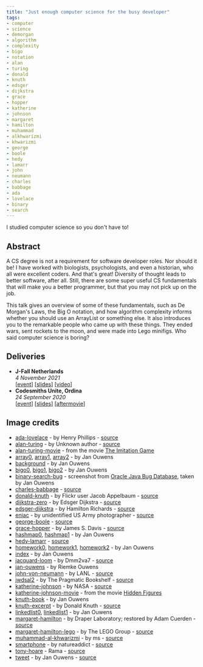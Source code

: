 ```yaml
---
title: "Just enough computer science for the busy developer"
tags:
- computer
- science
- demorgan
- algorithm
- complexity
- bigo
- notation
- alan
- turing
- donald
- knuth
- edsger
- dijkstra
- grace
- hopper
- katherine
- johnson
- margaret
- hamilton
- muhammad
- alkhwarizmi
- khwarizmi
- george
- boole
- hedy
- lamarr
- john
- neumann
- charles
- babbage
- ada
- lovelace
- binary
- search
---
```

I studied computer science so you don't have to!

## Abstract

A CS degree is not a requirement for software developer roles. Nor should it be! I have worked with biologists, psychologists, and even a historian, who all were excellent coders. And that's great! Diversity of thought leads to better software, after all. Still, there are some super useful CS fundamentals that will make you a better programmer, but that you may not pick up on the job.

This talk gives an overview of some of these fundamentals, such as De Morgan's Laws, the Big O notation, and how algorithm complexity informs whether you should use an ArrayList or something else. It also introduces you to the remarkable people who came up with these things. They ended wars, sent rockets to the moon, and were made into Lego minifigs. Who said computer science is boring?

## Deliveries

* **J-Fall Netherlands**
  <br>
  _4 November 2021_
  <br>
  [[event](https://jfall.nl/timetable-2021/)] [[slides](/talks/slides/enoughcs/2021-11-04-jfall/)] [[video](https://www.youtube.com/watch?v=xalm7LaklPQ)]
* **Codesmiths Unite, Ordina**
  <br>
  _24 September 2020_
  <br>
  [[event](https://codesmithsunite.nl/)] [[slides](/talks/slides/enoughcs/2020-09-24-codesmiths-unite)] [[aftermovie](https://www.youtube.com/watch?v=QVUZguXZpJ8)]

## Image credits

* [ada-lovelace](/talks/slides/enoughcs/images/ada-lovelace.jpg) - by Henry Phillips - [source](https://commons.wikimedia.org/wiki/File:Ada_Lovelace_in_1852.jpg)
* [alan-turing](/talks/slides/enoughcs/images/alan-turing.jpg) - by Unknown author - [source](https://commons.wikimedia.org/w/index.php?curid=22828488)
* [alan-turing-movie](/talks/slides/enoughcs/images/alan-turing-movie.jpg) - from the movie [The Imitation Game](https://www.imdb.com/title/tt2084970/?ref_=fn_al_tt_1)
* [array0](/talks/slides/enoughcs/images/array0.jpg), [array1](/talks/slides/enoughcs/images/array1.jpg), [array2](/talks/slides/enoughcs/images/array2.jpg) - by Jan Ouwens
* [background](/talks/slides/enoughcs/images/background.png) - by Jan Ouwens
* [bigo0](/talks/slides/enoughcs/images/bigo0.jpg), [bigo1](/talks/slides/enoughcs/images/bigo1.jpg), [bigo2](/talks/slides/enoughcs/images/bigo2.jpg) - by Jan Ouwens
* [binary-search-bug](/talks/slides/enoughcs/images/binary-search-bug.png) - screenshot from [Oracle Java Bug Database](https://bugs.java.com/bugdatabase/view_bug.do?bug_id=5045582), taken by Jan Ouwens
* [charles-babbage](/talks/slides/enoughcs/images/charles-babbage.jpg) - [source](https://en.wikipedia.org/wiki/File:Charles_Babbage_-_1860.jpg)
* [donald-knuth](/talks/slides/enoughcs/images/donald-knuth.jpg) - by Flickr user Jacob Appelbaum - [source](https://commons.wikimedia.org/w/index.php?curid=1303242)
* [dijkstra-zero](/talks/slides/enoughcs/images/dijkstra-zero.png) - by Edsger Dijkstra - [source](http://www.cs.utexas.edu/users/EWD/ewd08xx/EWD831.PDF)
* [edsger-dijkstra](/talks/slides/enoughcs/images/edsger-dijkstra.jpg) - by Hamilton Richards - [source](https://commons.wikimedia.org/w/index.php?curid=4204157)
* [eniac](/talks/slides/enoughcs/images/eniac.jpg) - by unidentified US Army photographer - [source](https://commons.wikimedia.org/wiki/File:Two_women_operating_ENIAC_%28full_resolution%29.jpg)
* [george-boole](/talks/slides/enoughcs/images/george-boole.jpg) - [source](https://commons.wikimedia.org/wiki/File:George_Boole_color.jpg)
* [grace-hopper](/talks/slides/enoughcs/images/grace-hopper.jpg) - by James S. Davis - [source](https://commons.wikimedia.org/w/index.php?curid=12421475)
* [hashmap0](/talks/slides/enoughcs/images/hashmap0.jpg), [hashmap1](/talks/slides/enoughcs/images/hashmap1.jpg) - by Jan Ouwens
* [hedy-lamarr](/talks/slides/enoughcs/images/hedy-lamarr.jpg) - [source](https://commons.wikimedia.org/wiki/File:Hedy_Lamarr_Publicity_Photo_for_The_Heavenly_Body_1944.jpg)
* [homework0](/talks/slides/enoughcs/images/homework0.jpg), [homework1](/talks/slides/enoughcs/images/homework1.jpg), [homework2](/talks/slides/enoughcs/images/homework2.jpg) - by Jan Ouwens
* [index](/talks/slides/enoughcs/images/index.jpg) - by Jan Ouwens
* [jacquard-loom](/talks/slides/enoughcs/images/jacquard-loom.jpg) - by Dmm2va7 - [source](https://commons.wikimedia.org/w/index.php?curid=15105362)
* [jan-ouwens](/talks/slides/enoughcs/images/jan-ouwens.jpg) - by Riemke Ouwens
* [john-von-neumann](/talks/slides/enoughcs/images/john-von-neumann.jpg) - by LANL - [source](https://en.wikipedia.org/wiki/File:JohnvonNeumann-LosAlamos.gif)
* [jwdsal2](/talks/slides/enoughcs/images/jwdsal2.jpg) - by The Pragmatic Bookshelf - [source](https://pragprog.com/titles/jwdsal2/)
* [katherine-johnson](/talks/slides/enoughcs/images/katherine-johnson.jpg) - by NASA - [source](https://commons.wikimedia.org/w/index.php?curid=57372693)
* [katherine-johnson-movie](/talks/slides/enoughcs/images/katherine-johnson-movie.jpg) - from the movie [Hidden Figures](https://www.imdb.com/title/tt4846340/?ref_=fn_al_tt_1)
* [knuth-book](/talks/slides/enoughcs/images/knuth-book.jpg) - by Jan Ouwens
* [knuth-excerpt](/talks/slides/enoughcs/images/knuth-excerpt.jpg) - by Donald Knuth - [source](https://www-cs-faculty.stanford.edu/~knuth/taocp.html)
* [linkedlist0](/talks/slides/enoughcs/images/linkedlist0.jpg), [linkedlist1](/talks/slides/enoughcs/images/linkedlist1.jpg) - by Jan Ouwens
* [margaret-hamilton](/talks/slides/enoughcs/images/margaret-hamilton.jpg) - by Draper Laboratory; restored by Adam Cuerden - [source](https://commons.wikimedia.org/w/index.php?curid=59655977)
* [margaret-hamilton-lego](/talks/slides/enoughcs/images/margaret-hamilton-lego.jpg) - by The LEGO Group - [source](https://www.lego.com/en-nl/product/women-of-nasa-21312)
* [muhammad-al-khwarizmi](/talks/slides/enoughcs/images/muhammad-al-khwarizmi.png) - by ms - [source](https://commons.wikimedia.org/w/index.php?curid=29993331)
* [smartphone](/talks/slides/enoughcs/images/smartphone.jpg) - by natureaddict - [source](https://pixabay.com/photos/pokemon-pokemon-go-phone-game-1553977)
* [tony-hoare](/talks/slides/enoughcs/images/tony-hoare.jpg) - Rama - [source](https://commons.wikimedia.org/w/index.php?curid=15568323)
* [tweet](/talks/slides/enoughcs/images/tweet.png) - by Jan Ouwens - [source](https://twitter.com/jqno/status/1496100105077862405)
